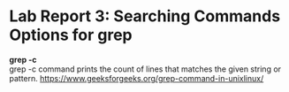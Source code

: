 # Lab Report 3: Searching Commands Options for grep

**grep -c**\
grep -c command prints the count of lines that matches the given string or pattern.
https://www.geeksforgeeks.org/grep-command-in-unixlinux/
